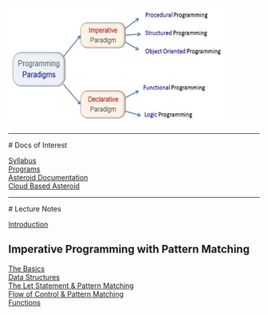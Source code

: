 ![paradigms](paradigms.jpg)

<hr>
# Docs of Interest

[Syllabus](docs/syllabus.pdf)<br>
[Programs](https://github.com/lutzhamel/CSC493/tree/main/programs)<br>
[Asteroid Documentation](https://asteroid-lang.readthedocs.io/en/latest)<br>
[Cloud Based Asteroid](https://replit.com/@LutzHamel1/asteroid-csc493#README.md)<br>

<hr>
# Lecture Notes

[Introduction](notes/csc493-ln001.pdf)<br>

## Imperative Programming with Pattern Matching

[The Basics](notes/csc493-ln002.pdf)<br>
[Data Structures](notes/csc493-ln003.pdf)<br>
[The Let Statement & Pattern Matching](notes/csc493-ln004.pdf)<br>
[Flow of Control & Pattern Matching](notes/csc493-ln005.pdf)<br>
[Functions](notes/csc493-ln006.pdf)<br>
